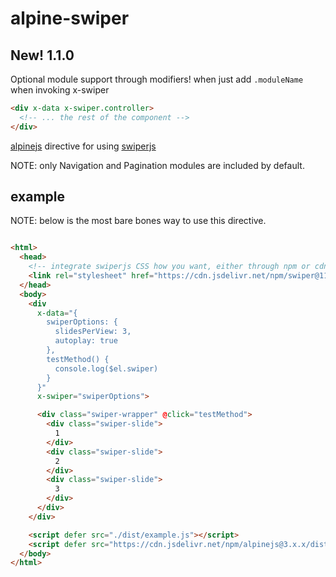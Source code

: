 # alpine-swiper

## New! 1.1.0

Optional module support through modifiers! when
just add `.moduleName` when invoking x-swiper

```html
<div x-data x-swiper.controller>
  <!-- ... the rest of the component -->
</div>
```

[alpinejs](https://alpinejs.dev/) directive for using [swiperjs](https://swiperjs.com/)

NOTE: only Navigation and Pagination modules are included by default.

## example

NOTE: below is the most bare bones way to use this directive.

```html

<html>
  <head>
    <!-- integrate swiperjs CSS how you want, either through npm or cdn -->
    <link rel="stylesheet" href="https://cdn.jsdelivr.net/npm/swiper@11/swiper-bundle.min.css" />
  </head>
  <body>
    <div 
      x-data="{
        swiperOptions: {
          slidesPerView: 3,
          autoplay: true
        },
        testMethod() {
          console.log($el.swiper)
        }
      }" 
      x-swiper="swiperOptions">

      <div class="swiper-wrapper" @click="testMethod">
        <div class="swiper-slide">
          1
        </div>
        <div class="swiper-slide">
          2
        </div>
        <div class="swiper-slide">
          3
        </div>
      </div>
    </div>

    <script defer src="./dist/example.js"></script>
    <script defer src="https://cdn.jsdelivr.net/npm/alpinejs@3.x.x/dist/cdn.min.js"></script>
  </body>
</html>
```
